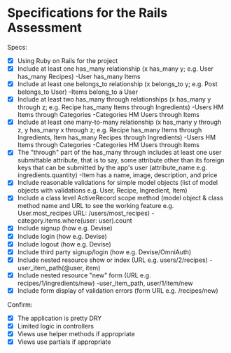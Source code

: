 # Specifications for the Rails Assessment

Specs:
- [x] Using Ruby on Rails for the project
- [x] Include at least one has_many relationship (x has_many y; e.g. User has_many Recipes) 
        -User has_many Items
- [x] Include at least one belongs_to relationship (x belongs_to y; e.g. Post belongs_to User)
        -Items belong_to a User
- [x] Include at least two has_many through relationships (x has_many y through z; e.g. Recipe has_many Items through Ingredients)
        -Users HM Items through Categories
        -Categories HM Users through Items
- [x] Include at least one many-to-many relationship (x has_many y through z, y has_many x through z; e.g. Recipe has_many Items through Ingredients, Item has_many Recipes through Ingredients)
        -Users HM Items through Categories
        -Categories HM Users through Items
- [x] The "through" part of the has_many through includes at least one user submittable attribute, that is to say, some attribute other than its foreign keys that can be submitted by the app's user (attribute_name e.g. ingredients.quantity)
        -Item has a name, image, description, and price
- [x] Include reasonable validations for simple model objects (list of model objects with validations e.g. User, Recipe, Ingredient, Item)
- [x] Include a class level ActiveRecord scope method (model object & class method name and URL to see the working feature e.g. User.most_recipes URL: /users/most_recipes)
        -category.items.where(user: user).count
- [x] Include signup (how e.g. Devise)
- [x] Include login (how e.g. Devise)
- [x] Include logout (how e.g. Devise)
- [x] Include third party signup/login (how e.g. Devise/OmniAuth)
- [x] Include nested resource show or index (URL e.g. users/2/recipes)
        -user_item_path(@user, item)
- [x] Include nested resource "new" form (URL e.g. recipes/1/ingredients/new)
        -user_item_path, user/1/item/new
- [x] Include form display of validation errors (form URL e.g. /recipes/new)

Confirm:
- [x] The application is pretty DRY
- [x] Limited logic in controllers
- [x] Views use helper methods if appropriate
- [x] Views use partials if appropriate